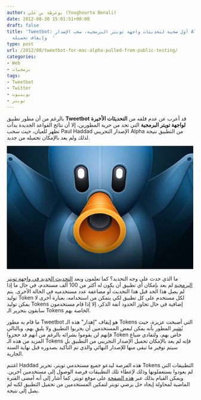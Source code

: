 ```yaml
---
author: يوغرطة بن علي (Youghourta Benali)
date: 2012-08-30 15:01:51+00:00
draft: false
title: 'Tweetbot: أول ضحية لتحديثات واجهة تويتر البرمجية، سحب الإصدار Alpha من التطبيق
  وإيقاف تحميله  '
type: post
url: /2012/08/tweetbot-for-mac-alpha-pulled-from-public-testing/
categories:
- Web
- برمجيات
tags:
- Tweetbot
- Twitter
- تويتبوت
- تويتر
---
```


بالرغم من أن مطور تطبيق **Tweetbot** قد أعرب عن عدم قلقه من **التحديثات الأخيرة لواجهة تويتر البرمجية** التي تحد من حرية المطورين، إلا أن نتائج القواعد الجديدة بدأت تظهر للعيان، حيث سحب Paul Haddad الإصدار التجريبي Alpha من التطبيق نتيجة لذلك ولم يعد بالإمكان تحميله من جديد.




[![](Tweetbot.jpg)
](Tweetbot.jpg)




ما الذي حدث على وجه التحديد؟ كما تعلمون وبعد [التحديث الجديد في واجهة تويتر البرمجية](https://www.it-scoop.com/2012/08/twitter-new-api-changes/) لم يعد بإمكان أي تطبيق أن يكون له أكثر من 100 ألف مستخدم، في حال ما إذا لم يصل هذا الحد قبل هذا التحديث أو مضاعفة عدد مستخدميه في الحالة الأخرى. يتم توليد Token لكل مستخدم على كل تطبيق لكي يتمكن من استخدامه، بعبارة أخرى لا يمكن توليد Tokens إضافية في حال تجاوز الحدود آنفة الذكر، إلا إذا قام مستخدمون سابقون بتحرير الـ Tokens الخاصة بهم.




ما قام به مطور Tweetbot هو إيقاف "إهدار" هذه الـ Tokens التي أصبحت عزيزة، حيث [يُشير](http://tapbots.com/blog/news/where-did-the-tweetbot-for-mac-alpha-go) المطور بأنه يمكن لبعض المستخدمين أن يجربوا التطبيق ولا يليق بهم، وبالتالي فإنهم لن يقوموا بشرائه بالرغم من أنهم قد حجزوا Token خاص بهم، ولتفادي ضياع المزيد من هذه الـ Tokens فإنه لم يعد بالإمكان تحميل الإصدار التجريبي من التطبيق بل سيتم توفير ما تبقى منها للإصدار النهائي والذي تم التأكيد بصدوره قبل نهاية السنة الجارية.




اغتنم Haddad هذه الفرصة ليدعو جميع مستخدمي تويتر، تحرير Tokens التطبيقات التي لم يعودوا يستعملونها وذلك لإعطاء تلك التطبيقات فرصة الوصول إلى مستخدمين آخرين. ويمكن القيام بذلك عبر [هذه الصفحة](https://twitter.com/settings/applications) على موقع تويتر. كما أشار إلى أنه أمضى الفترة الماضية لمحاولة إيجاد حل يرضي تويتر لتمكين المستخدمين من تحميل التطبيق لكنه لم يصل إلى نتيجة.



